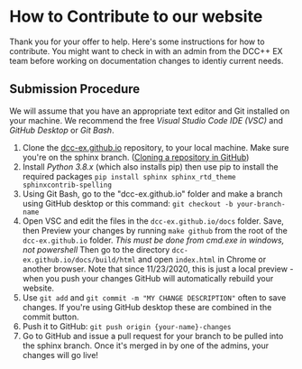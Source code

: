 # How to Contribute to our website

Thank you for your offer to help. Here's some instructions for how to contribute. You might want to check in with an admin from the DCC++ EX team before working on documentation changes to identiy current needs.

## Submission Procedure

We will assume that you have an appropriate text editor and Git installed on your machine. We recommend the free _Visual Studio Code IDE (VSC)_ and _GitHub Desktop_ or _Git Bash_.

1. Clone the [dcc-ex.github.io](https://github.com/DCC-EX/dcc-ex.github.io/tree/sphinx) repository, to your local machine. Make sure you're on the sphinx branch. ([Cloning a repository in GitHub](https://help.github.com/en/github/creating-cloning-and-archiving-repositories/cloning-a-repository))
2. Install _Python 3.8.x_ (which also installs pip) then use pip to install the required packages ```pip install sphinx sphinx_rtd_theme sphinxcontrib-spelling```
3. Using Git Bash, go to the "dcc-ex.github.io" folder and make a branch using GitHub desktop or this command: ```git checkout -b your-branch-name```
4. Open VSC and edit the files in the ```dcc-ex.github.io/docs``` folder. Save, then Preview your changes by running ```make github``` from the root of the ```dcc-ex.github.io``` folder. *This must be done from cmd.exe in windows, not powershell* Then go to the directory ```dcc-ex.github.io/docs/build/html``` and open ```index.html``` in Chrome or another browser. Note that since 11/23/2020, this is just a local preview - when you push your changes GitHub will automatically rebuild your website.
5. Use ```git add``` and ```git commit -m "MY CHANGE DESCRIPTION"``` often to save changes. If you're using GitHub desktop these are combined in the commit button.
6. Push it to GitHub: ```git push origin {your-name}-changes```
8. Go to GitHub and issue a pull request for your branch to be pulled into the sphinx branch. Once it's merged in by one of the admins, your changes will go live!
